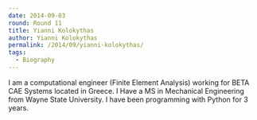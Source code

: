 ```yaml
---
date: 2014-09-03
round: Round 11
title: Yianni Kolokythas
author: Yianni Kolokythas
permalink: /2014/09/yianni-kolokythas/
tags:
  - Biography
---
```

I am a computational engineer (Finite Element Analysis) working for BETA CAE Systems located in Greece. I Have a MS in Mechanical Engineering from Wayne State University. I have been programming with Python for 3 years.
